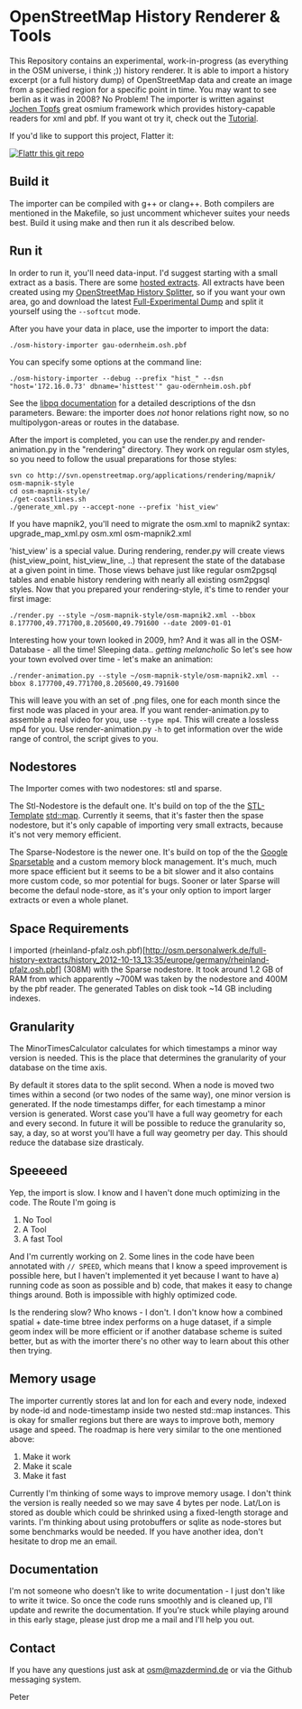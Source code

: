 # OpenStreetMap History Renderer & Tools
This Repository contains an experimental, work-in-progress (as everything in the OSM universe, i think ;)) history renderer. It is able to import a history excerpt (or a full history dump) of OpenStreetMap data and create an image from a specified region for a specific point in time. You may want to see berlin as it was in 2008? No Problem! The importer is written against [Jochen Topfs](https://github.com/joto) great osmium framework which provides history-capable readers for xml and pbf. If you want ot try it, check out the [Tutorial](https://github.com/MaZderMind/osm-history-renderer/blob/master/TUTORIAL.md).

If you'd like to support this project, Flatter it:

[![Flattr this git repo](http://api.flattr.com/button/flattr-badge-large.png)](https://flattr.com/submit/auto?user_id=MaZderMind&url=https://github.com/MaZderMind/osm-history-renderer&title=osm-history-renderer&language=en_GB&tags=github&category=software) 

## Build it
The importer can be compiled with g++ or clang++. Both compilers are mentioned in the Makefile, so just uncomment whichever suites your needs best. Build it using make and then run it als described below.

## Run it
In order to run it, you'll need data-input. I'd suggest starting with a small extract as a basis. There are some [hosted extracts](http://osm.personalwerk.de/full-history-extracts/).
All extracts have been created using my [OpenStreetMap History Splitter](https://github.com/MaZderMind/osm-history-splitter/), so if you want your own area, go and download the latest [Full-Experimental Dump](http://osm.personalwerk.de/full-experimental/) and split it yourself using the `--softcut` mode.

After you have your data in place, use the importer to import the data:

    ./osm-history-importer gau-odernheim.osh.pbf

You can specify some options at the command line:

    ./osm-history-importer --debug --prefix "hist_" --dsn "host='172.16.0.73' dbname='histtest'" gau-odernheim.osh.pbf

See the [libpq documentation](http://www.postgresql.org/docs/8.1/static/libpq.html#LIBPQ-CONNECT) for a detailed descriptions of the dsn parameters. Beware: the importer does *not* honor relations right now, so no multipolygon-areas or routes in the database.

After the import is completed, you can use the render.py and render-animation.py in the "rendering" directory. They work on regular osm styles, so you need to follow the usual preparations for those styles:

    svn co http://svn.openstreetmap.org/applications/rendering/mapnik/ osm-mapnik-style
    cd osm-mapnik-style/
    ./get-coastlines.sh
    ./generate_xml.py --accept-none --prefix 'hist_view'

If you have mapnik2, you'll need to migrate the osm.xml to mapnik2 syntax:
    upgrade_map_xml.py osm.xml osm-mapnik2.xml

'hist_view' is a special value. During rendering, render.py will create views (hist_view_point, hist_view_line, ..) that represent the state of the database at a given point in time. Those views behave just like regular osm2pgsql tables and enable history rendering with nearly all existing osm2pgsql styles. Now that you prepared your rendering-style, it's time to render your first image:

    ./render.py --style ~/osm-mapnik-style/osm-mapnik2.xml --bbox 8.177700,49.771700,8.205600,49.791600 --date 2009-01-01

Interesting how your town looked in 2009, hm? And it was all in the OSM-Database - all the time! Sleeping data.. *getting melancholic*
So let's see how your town evolved over time - let's make an animation:

    ./render-animation.py --style ~/osm-mapnik-style/osm-mapnik2.xml --bbox 8.177700,49.771700,8.205600,49.791600

This will leave you with an set of .png files, one for each month since the first node was placed in your area. If you want render-animation.py to assemble a real video for you, use `--type mp4`. This will create a lossless mp4 for you. Use render-animation.py `-h` to get information over the wide range of control, the script gives to you.

## Nodestores
The Importer comes with two nodestores: stl and sparse.

The Stl-Nodestore is the default one. It's build on top of the the [STL-Template](http://de.wikipedia.org/wiki/Standard_Template_Library) [std::map](http://www.cplusplus.com/reference/map/map/). Currently it seems, that it's faster then the spase nodestore, but it's only capable of importing very small extracts, because it's not very memory efficient.

The Sparse-Nodestore is the newer one. It's build on top of the the [Google Sparsetable](http://google-sparsehash.googlecode.com/svn/trunk/doc/sparsetable.html) and a custom memory block management. It's much, much more space efficient but it seems to be a bit slower and it also contains more custom code, so mor potential for bugs. Sooner or later Sparse will become the defaul node-store, as it's your only option to import larger extracts or even a whole planet.

## Space Requirements
I imported (rheinland-pfalz.osh.pbf)[http://osm.personalwerk.de/full-history-extracts/history_2012-10-13_13:35/europe/germany/rheinland-pfalz.osh.pbf] (308M) with the Sparse nodestore. It took around 1.2 GB of RAM from which apparently ~700M was taken by the nodestore and 400M by the pbf reader. The generated Tables on disk took ~14 GB including indexes.


## Granularity
The MinorTimesCalculator calculates for which timestamps a minor way version is needed. This is the place that determines the granularity of your database on the time axis.

By default it stores data to the split second. When a node is moved two times within a second (or two nodes of the same way), one minor version is generated. If the node timestamps differ, for each timestamp a minor version is generated. Worst case you'll have a full way geometry for each and every second.
In future it will be possible to reduce the granularity so, say, a day, so at worst you'll have a full way geometry per day. This should reduce the database size drasticaly.


## Speeeeed
Yep, the import is slow. I know and I haven't done much optimizing in the code. The Route I'm going is

 1. No Tool
 2. A Tool
 3. A fast Tool

And I'm currently working on 2. Some lines in the code have been annotated with `// SPEED`, which means that I know a speed improvement is possible here, but I haven't implemented it yet because I want to have a) running code as soon as possible and b) code, that makes it easy to change things around. Both is impossible with highly optimized code.

Is the rendering slow? Who knows - I don't. I don't know how a combined spatial + date-time btree index performs on a huge dataset, if a simple geom index will be more efficient or if another database scheme is suited better, but as with the imorter there's no other way to learn about this other then trying.

## Memory usage
The importer currently stores lat and lon for each and every node, indexed by node-id and node-timestamp inside two nested std::map instances. This is okay for smaller regions but there are ways to improve both, memory usage and speed. The roadmap is here very similar to the one mentioned above:

 1. Make it work
 2. Make it scale
 3. Make it fast

Currently I'm thinking of some ways to improve memory usage. I don't think the version is really needed so we may save 4 bytes per node. Lat/Lon is stored as double which could be shrinked using a fixed-length storage and varints. I'm thinking about using protobuffers or sqlite as node-stores but some benchmarks would be needed. If you have another idea, don't hesitate to drop me an email.

## Documentation
I'm not someone who doesn't like to write documentation - I just don't like to write it twice. So once the code runs smoothly and is cleaned up, I'll update and rewrite the documentation. If you're stuck while playing around in this early stage, please just drop me a mail and I'll help you out.

## Contact
If you have any questions just ask at osm@mazdermind.de or via the Github messaging system.

Peter

